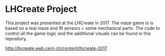 # LHCreate Project
This project was presented at the LHCreate in 2017. 
The maze game is is based on a real maze and IR sensors + some mechanical parts.
The code to control all the game logic and the additional visuals can be found in this repository.

http://lhcreate.web.cern.ch/content/lhcreate-2017